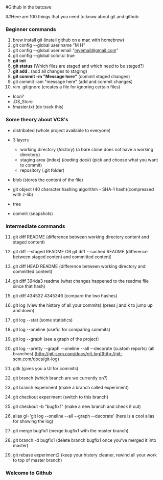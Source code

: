 #Github in the batcave

##Here are 100 things that you need to know about git and github:

### Beginner commands
1. brew install git (install github on a mac with homebrew)
2. git config --global user.name "M H"
3. git config --global user.email "myemail@gmail.com"
4. git config --global color.ui true
5. **git init**
6. **git status** (Which files are staged and which need to be staged?)
7. **git add .** (add all changes to staging)
8. **git commit -m "Message here"** (commit staged changes)
9. git commit -am "message here" (add and commit changes)
10. vim .gitignore (creates a file for ignoring certain files)
  - Icon?
  - .DS_Store
  - !master.txt (do track this)

### Some theory about VCS's
  - distributed (whole project available to everyone)
  - 3 layers
    - working directory (*factory*) (a bare clone does not have a working directory)
    - staging area (index) (*loading dock*) (pick and choose what you want to commit)
    - repository (.git folder)

  - blob (stores the content of the file)
  - git object (40 character hashing algorithm - SHA-1 hash)(compressed with z-lib)
  - tree
  - commit (snapshots)

### Intermediate commands
11. git diff README (difference between working directory content and staged content)
12. git diff --staged README OR git diff --cached README (difference between staged content and committed content)
13. git diff HEAD README (difference between working directory and committed content)
14. git diff 394da3 readme (what changes happened to the readme file since that hash)
15. git diff 434532 4345346 (compare the two hashes)
16. git log (view the history of all your commits) (press j and k to jump up and down)
17. git log --stat (some statistics)
18. git log --oneline (useful for comparing commits)
19. git log --graph (see a graph of the project)
20. git log --pretty --graph --oneline --all --decorate (custom reports) (all branches) [http://git-scm.com/docs/git-log](http://git-scm.com/docs/git-log)
21. gitk (gives you a UI for commits)
22. git branch (which branch are we currently on?)
23. git branch experiment (make a branch called experiment)
24. git checkout experiment (switch to this branch)
25. git checkout -b "bugfix1" (make a new branch and check it out)

26. alias gl='git log --oneline --all --graph --decorate' (here is a cool alias for showing the log)
27. git merge bugfix1 (merge bugfix1 with the master branch)
28. git branch -d bugfix1 (delete branch bugfix1 once you've merged it into master)
29. git rebase experiment2 (keep your history cleaner, rewind all your work to top of master branch)

### Welcome to Github
